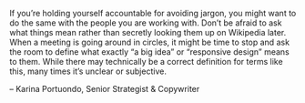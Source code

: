 

If you’re holding yourself accountable for avoiding jargon, you might want to do the same with the people
you are working with. Don’t be afraid to ask what things mean rather than secretly looking them up on
Wikipedia later. When a meeting is going around in circles, it might be time to stop and ask the room to
define what exactly “a big idea” or “responsive design” means to them. While there may technically be
a correct definition for terms like this, many times it’s unclear or subjective. 

– Karina Portuondo, Senior Strategist & Copywriter